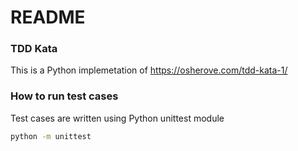 # README

### TDD Kata

This is a Python implemetation of https://osherove.com/tdd-kata-1/

### How to run test cases

Test cases are written using Python unittest module

```sh
python -m unittest
```

